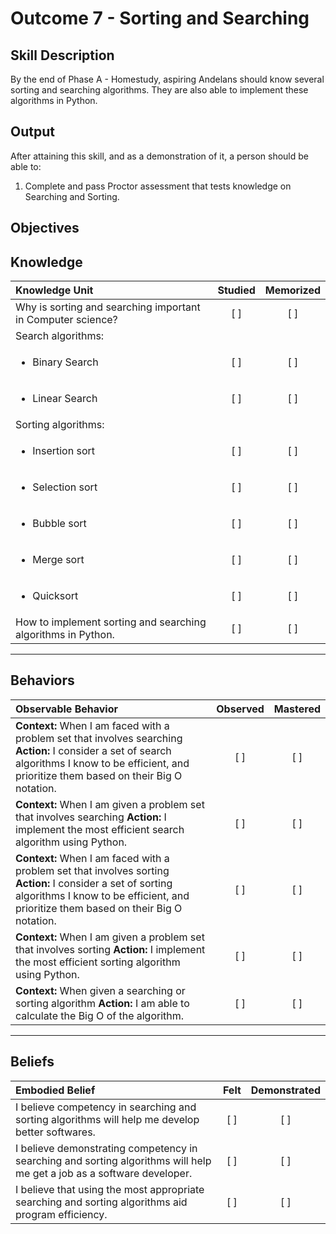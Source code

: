 # Outcome 7 - Sorting and Searching

**Skill Description**
----------
By the end of Phase A - Homestudy, aspiring Andelans should know several sorting and searching algorithms. They are also able to implement these algorithms in Python.


**Output**
----------
After attaining this skill, and as a demonstration of it, a person should be able to:

1. Complete and pass Proctor assessment that tests knowledge on Searching and Sorting.


**Objectives**
----------
## **Knowledge**


| Knowledge Unit   |      Studied      | Memorized |
|:-------------|:------------------:|:--------:|
| Why is sorting and searching important in Computer science? | [ ] | [ ]  |
| Search algorithms: | | |
| <ul><li> Binary Search | [ ] | [ ]  |
| <ul><li> Linear Search    | [ ] | [ ]  |
| Sorting algorithms:     | | |
| <ul><li> Insertion sort   | [ ] | [ ]  |
| <ul><li> Selection sort     | [ ] | [ ]  |
| <ul><li> Bubble sort     | [ ] | [ ]  |
| <ul><li> Merge sort     | [ ] | [ ]  |
| <ul><li> Quicksort     | [ ] | [ ] |
| How to implement sorting and searching algorithms in Python.  | [ ] | [ ]  |



----------


## **Behaviors**


| Observable Behavior   |      Observed      | Mastered |
|:-------------|:------------------:|:--------:|
| **Context:** When I am faced with a problem set that involves searching **Action:** I consider a set of search algorithms I know to be efficient, and prioritize them based on their Big O notation. | [ ] | [ ]  |
| **Context:** When I am given a problem set that involves searching **Action:** I implement the most efficient search algorithm using Python. |   [ ]   |   [ ]  |
| **Context:** When I am faced with a problem set that involves sorting **Action:** I consider a set of sorting algorithms I know to be efficient, and prioritize them based on their Big O notation. |   [ ]   |   [ ]  |
| **Context:** When I am given a problem set that involves sorting **Action:** I implement the most efficient sorting algorithm using Python. |   [ ]   |   [ ]  |
| **Context:** When given a searching or sorting algorithm **Action:** I am able to calculate the Big O of the algorithm. |  [ ]   |   [ ]  |


----------


## **Beliefs**


| Embodied Belief   |      Felt      | Demonstrated |
|:-------------|:------------------:|:--------:|
| I believe competency in searching and sorting algorithms will help me develop better softwares. | [ ] | [ ]  |
| I believe demonstrating competency in searching and sorting algorithms will help me get a job as a software developer. | [ ] | [ ]  |
| I believe that using the most appropriate searching and sorting algorithms aid program efficiency. | [ ] | [ ]  |

